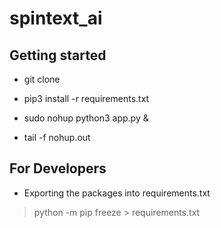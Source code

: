 # spintext_ai

## Getting started

* git clone

* pip3 install -r requirements.txt

* sudo nohup python3 app.py &

* tail -f nohup.out


## For Developers

* Exporting the packages into requirements.txt

>  python -m pip freeze > requirements.txt
